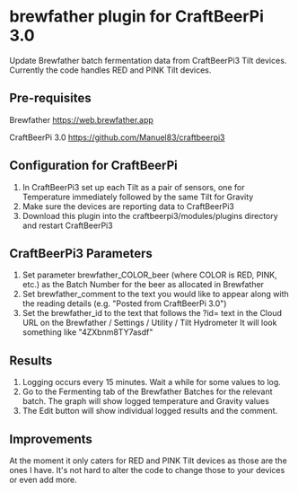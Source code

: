 # brewfather plugin for CraftBeerPi 3.0
Update Brewfather batch fermentation data from CraftBeerPi3 Tilt devices. Currently the code handles RED and PINK Tilt devices.

## Pre-requisites
Brewfather https://web.brewfather.app

CraftBeerPi 3.0 https://github.com/Manuel83/craftbeerpi3

## Configuration for CraftBeerPi
1. In CraftBeerPi3 set up each Tilt as a pair of sensors, one for Temperature immediately followed by the same Tilt for Gravity
2. Make sure the devices are reporting data to CraftBeerPi3
3. Download this plugin into the craftbeerpi3/modules/plugins directory and restart CraftBeerPi3

## CraftBeerPi3 Parameters
1. Set parameter brewfather_COLOR_beer (where COLOR is RED, PINK, etc.) as the Batch Number for the beer as allocated in Brewfather
2. Set brewfather_comment to the text you would like to appear along with the reading details (e.g. "Posted from CraftBeerPi 3.0")
3. Set the brewfather_id to the text that follows the ?id= text in the Cloud URL on the Brewfather / Settings / Utility / Tilt Hydrometer
   It will look something like "4ZXbnm8TY7asdf"

## Results
1. Logging occurs every 15 minutes. Wait a while for some values to log.
2. Go to the Fermenting tab of the Brewfather Batches for the relevant batch. The graph will show logged temperature and Gravity values
3. The Edit button will show individual logged results and the comment.

## Improvements
At the moment it only caters for RED and PINK Tilt devices as those are the ones I have. It's not hard to alter the code to change those to your devices or even add more.
